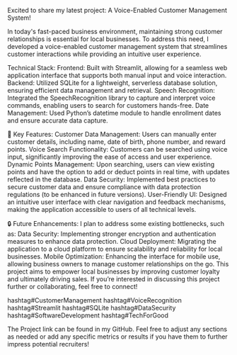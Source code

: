 Excited to share my latest project: A Voice-Enabled Customer Management System!

In today's fast-paced business environment, maintaining strong customer relationships is essential for local businesses. To address this need, I developed a voice-enabled customer management system that streamlines customer interactions while providing an intuitive user experience.

Technical Stack:
Frontend: Built with Streamlit, allowing for a seamless web application interface that supports both manual input and voice interaction.
Backend: Utilized SQLite for a lightweight, serverless database solution, ensuring efficient data management and retrieval.
Speech Recognition: Integrated the SpeechRecognition library to capture and interpret voice commands, enabling users to search for customers hands-free.
Date Management: Used Python’s datetime module to handle enrollment dates and ensure accurate data capture.

🌟 Key Features:
Customer Data Management: Users can manually enter customer details, including name, date of birth, phone number, and reward points.
Voice Search Functionality: Customers can be searched using voice input, significantly improving the ease of access and user experience.
Dynamic Points Management: Upon searching, users can view existing points and have the option to add or deduct points in real time, with updates reflected in the database.
Data Security: Implemented best practices to secure customer data and ensure compliance with data protection regulations (to be enhanced in future versions).
User-Friendly UI: Designed an intuitive user interface with clear navigation and feedback mechanisms, making the application accessible to users of all technical levels.

🔒 Future Enhancements:
I plan to address some existing bottlenecks, such as:
Data Security: Implementing stronger encryption and authentication measures to enhance data protection.
Cloud Deployment: Migrating the application to a cloud platform to ensure scalability and reliability for local businesses.
Mobile Optimization: Enhancing the interface for mobile use, allowing business owners to manage customer relationships on the go.
This project aims to empower local businesses by improving customer loyalty and ultimately driving sales. If you’re interested in discussing this project further or collaborating, feel free to connect! 

hashtag#CustomerManagement hashtag#VoiceRecognition hashtag#Streamlit hashtag#SQLite hashtag#DataSecurity hashtag#SoftwareDevelopment hashtag#TechForGood

The Project link can be found in my GitHub. Feel free to adjust any sections as needed or add any specific metrics or results if you have them to further impress potential recruiters!
